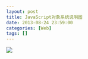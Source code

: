 ```yaml
---
layout: post
title: JavaScript对象系统说明图
date: 2013-08-24 23:59:00
categories: [Web]
tags: []
---
```


![](http://img.blog.csdn.net/20130824235852218?watermark/2/text/aHR0cDovL2Jsb2cuY3Nkbi5uZXQvdHVodW9sb25n/font/5a6L5L2T/fontsize/400/fill/I0JBQkFCMA==/dissolve/70/gravity/SouthEast)

